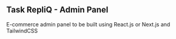 ## Task RepliQ - Admin Panel
E-commerce admin panel to be built using React.js or Next.js and TailwindCSS